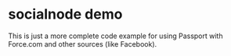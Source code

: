 <H1>socialnode demo</H1>
This is just a more complete code example for using Passport with Force.com and other sources (like Facebook).